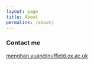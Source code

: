 ```yaml
---
layout: page
title: About
permalink: /about/
---
```



### Contact me

[menghan.yuan@nuffield.ox.ac.uk](mailto:menghan.yuan@nuffield.ox.ac.uk)
